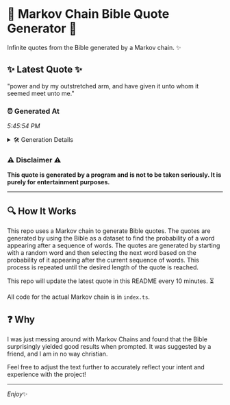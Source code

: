 # 📖 Markov Chain Bible Quote Generator 📖

Infinite quotes from the Bible generated by a Markov chain. ✨

## ✨ Latest Quote ✨
"power and by my outstretched arm, and have given it unto whom it seemed meet unto me."

### ⏰ Generated At
*5:45:54 PM*

<details>
    <summary>🛠️ Generation Details</summary>
    <p>
        <strong>🌱 Seed:</strong> power<br>
        <strong>🔄 Iterations:</strong> 16<br>
        <strong>📜 Context History:</strong><br>[ power ]: and<br>[ power, and ]: by<br>[ power, and, by ]: my<br>[ power, and, by, my ]: outstretched<br>[ power, and, by, my, outstretched ]: arm,<br>[ power, and, by, my, outstretched, arm, ]: and<br>[ and, by, my, outstretched, arm,, and ]: have<br>[ by, my, outstretched, arm,, and, have ]: given<br>[ my, outstretched, arm,, and, have, given ]: it<br>[ outstretched, arm,, and, have, given, it ]: unto<br>[ arm,, and, have, given, it, unto ]: whom<br>[ and, have, given, it, unto, whom ]: it<br>[ have, given, it, unto, whom, it ]: seemed<br>[ given, it, unto, whom, it, seemed ]: meet<br>[ it, unto, whom, it, seemed, meet ]: unto<br>[ unto, whom, it, seemed, meet, unto ]: me.<br>
    </p>
</details>

### ⚠️ Disclaimer ⚠️
**This quote is generated by a program and is not to be taken seriously. It is purely for entertainment purposes.**

---

## 🔍 How It Works

This repo uses a Markov chain to generate Bible quotes. The quotes are generated by using the Bible as a dataset to find the probability of a word appearing after a sequence of words. The quotes are generated by starting with a random word and then selecting the next word based on the probability of it appearing after the current sequence of words. This process is repeated until the desired length of the quote is reached.

This repo will update the latest quote in this README every 10 minutes. ⏳

All code for the actual Markov chain is in `index.ts`.

## ❓ Why

I was just messing around with Markov Chains and found that the Bible surprisingly yielded good results when prompted. 
It was suggested by a friend, and I am in no way christian.

Feel free to adjust the text further to accurately reflect your intent and experience with the project!

---

*Enjoy*✨
